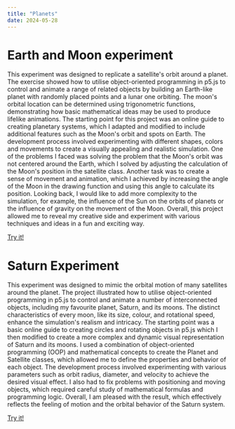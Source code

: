 ```yaml
---
title: "Planets"
date: 2024-05-28
---
```

# Earth and Moon experiment

This experiment was designed to replicate a satellite's orbit around a planet. The exercise showed how to utilise object-oriented programming in p5.js to control and animate a range of related objects by building an Earth-like planet with randomly placed points and a lunar one orbiting. The moon's orbital location can be determined using trigonometric functions, demonstrating how basic mathematical ideas may be used to produce lifelike animations. The starting point for this project was an online guide to creating planetary systems, which I adapted and modified to include additional features such as the Moon's orbit and spots on Earth. The development process involved experimenting with different shapes, colors and movements to create a visually appealing and realistic simulation. One of the problems I faced was solving the problem that the Moon's orbit was not centered around the Earth, which I solved by adjusting the calculation of the Moon's position in the satellite class. Another task was to create a sense of movement and animation, which I achieved by increasing the angle of the Moon in the drawing function and using this angle to calculate its position. Looking back, I would like to add more complexity to the simulation, for example, the influence of the Sun on the orbits of planets or the influence of gravity on the movement of the Moon. Overall, this project allowed me to reveal my creative side and experiment with various techniques and ideas in a fun and exciting way.

[Try it!](/skills-github-pages/Experiment55/Earth_and_Moon/index.html)

# Saturn Experiment 

This experiment was designed to mimic the orbital motion of many satellites around the planet. The project illustrated how to utilise object-oriented programming in p5.js to control and animate a number of interconnected objects, including my favourite planet, Saturn, and its moons. The distinct characteristics of every moon, like its size, colour, and rotational speed, enhance the simulation's realism and intricacy. The starting point was a basic online guide to creating circles and rotating objects in p5.js which I then modified to create a more complex and dynamic visual representation of Saturn and its moons. I used a combination of object-oriented programming (OOP) and mathematical concepts to create the Planet and Satellite classes, which allowed me to define the properties and behavior of each object. The development process involved experimenting with various parameters such as orbit radius, diameter, and velocity to achieve the desired visual effect. I also had to fix problems with positioning and moving objects, which required careful study of mathematical formulas and programming logic. Overall, I am pleased with the result, which effectively reflects the feeling of motion and the orbital behavior of the Saturn system.

[Try it!](/skills-github-pages/Experiment66/Saturn/index.html)
